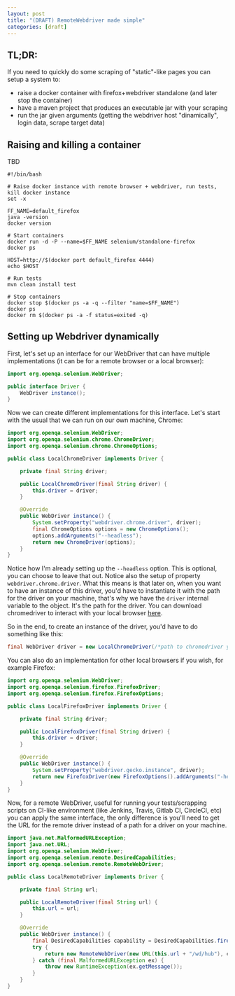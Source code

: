 ```yaml
---
layout: post
title: "(DRAFT) RemoteWebdriver made simple"
categories: [draft]
---
```


## TL;DR:

If you need to quickly do some scraping of "static"-like pages you can setup a system to:
- raise a docker container with firefox+webdriver standalone (and later stop the container)
- have a maven project that produces an executable jar with your scraping
- run the jar given arguments (getting the webdriver host "dinamically", login data, scrape target data)

## Raising and killing a container

TBD

```shell
#!/bin/bash

# Raise docker instance with remote browser + webdriver, run tests, kill docker instance
set -x

FF_NAME=default_firefox
java -version
docker version

# Start containers
docker run -d -P --name=$FF_NAME selenium/standalone-firefox
docker ps

HOST=http://$(docker port default_firefox 4444)
echo $HOST

# Run tests
mvn clean install test

# Stop containers
docker stop $(docker ps -a -q --filter "name=$FF_NAME")
docker ps
docker rm $(docker ps -a -f status=exited -q)
```


## Setting up Webdriver dynamically

First, let's set up an interface for our WebDriver that can have multiple implementations (it can be for a remote browser or a local browser):

```java
import org.openqa.selenium.WebDriver;

public interface Driver {
    WebDriver instance();
}
```

Now we can create different implementations for this interface. Let's start with the usual that we can run on our own machine, Chrome:

```java
import org.openqa.selenium.WebDriver;
import org.openqa.selenium.chrome.ChromeDriver;
import org.openqa.selenium.chrome.ChromeOptions;

public class LocalChromeDriver implements Driver {

    private final String driver;

    public LocalChromeDriver(final String driver) {
        this.driver = driver;
    }

    @Override
    public WebDriver instance() {
        System.setProperty("webdriver.chrome.driver", driver);
        final ChromeOptions options = new ChromeOptions();
        options.addArguments("--headless");
        return new ChromeDriver(options);
    }
}
```

Notice how I'm already setting up the `--headless` option. This is optional, you can choose to leave that out.
Notice also the setup of property `webdriver.chrome.driver`. What this means is that later on, when you want to
have an instance of this driver, you'd have to instantiate it with the path for the driver on your machine, that's why
we have the `driver` internal variable to the object. It's the path for the driver. You can download chromedriver to
interact with your local browser [here](https://sites.google.com/a/chromium.org/chromedriver/downloads).

So in the end, to create an instance of the driver, you'd have to do something like this:

```java
final WebDriver driver = new LocalChromeDriver(/*path to chromedriver you downloaded*/).instance();
```

You can also do an implementation for other local browsers if you wish, for example Firefox:

```java
import org.openqa.selenium.WebDriver;
import org.openqa.selenium.firefox.FirefoxDriver;
import org.openqa.selenium.firefox.FirefoxOptions;

public class LocalFirefoxDriver implements Driver {

    private final String driver;

    public LocalFirefoxDriver(final String driver) {
        this.driver = driver;
    }

    @Override
    public WebDriver instance() {
        System.setProperty("webdriver.gecko.instance", driver);
        return new FirefoxDriver(new FirefoxOptions().addArguments("-headless"));
    }
}
```

Now, for a remote WebDriver, useful for running your tests/scrapping scripts on CI-like environment (like Jenkins, Travis, Gitlab CI, CircleCI, etc)
you can apply the same interface, the only difference is you'll need to get the URL for the remote driver instead of a path for a driver on your machine.

```java
import java.net.MalformedURLException;
import java.net.URL;
import org.openqa.selenium.WebDriver;
import org.openqa.selenium.remote.DesiredCapabilities;
import org.openqa.selenium.remote.RemoteWebDriver;

public class LocalRemoteDriver implements Driver {

    private final String url;

    public LocalRemoteDriver(final String url) {
        this.url = url;
    }

    @Override
    public WebDriver instance() {
        final DesiredCapabilities capability = DesiredCapabilities.firefox();
        try {
            return new RemoteWebDriver(new URL(this.url + "/wd/hub"), capability);
        } catch (final MalformedURLException ex) {
            throw new RuntimeException(ex.getMessage());
        }
    }
}
```

